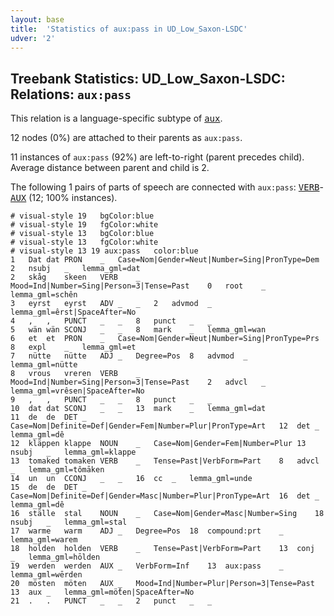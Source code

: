```yaml
---
layout: base
title:  'Statistics of aux:pass in UD_Low_Saxon-LSDC'
udver: '2'
---
```


## Treebank Statistics: UD_Low_Saxon-LSDC: Relations: `aux:pass`

This relation is a language-specific subtype of <tt><a href="nds_lsdc-dep-aux.html">aux</a></tt>.

12 nodes (0%) are attached to their parents as `aux:pass`.

11 instances of `aux:pass` (92%) are left-to-right (parent precedes child).
Average distance between parent and child is 2.

The following 1 pairs of parts of speech are connected with `aux:pass`: <tt><a href="nds_lsdc-pos-VERB.html">VERB</a></tt>-<tt><a href="nds_lsdc-pos-AUX.html">AUX</a></tt> (12; 100% instances).


~~~ conllu
# visual-style 19	bgColor:blue
# visual-style 19	fgColor:white
# visual-style 13	bgColor:blue
# visual-style 13	fgColor:white
# visual-style 13 19 aux:pass	color:blue
1	Dat	dat	PRON	_	Case=Nom|Gender=Neut|Number=Sing|PronType=Dem	2	nsubj	_	lemma_gml=dat
2	skåg	skeen	VERB	_	Mood=Ind|Number=Sing|Person=3|Tense=Past	0	root	_	lemma_gml=schên
3	eyrst	eyrst	ADV	_	_	2	advmod	_	lemma_gml=êrst|SpaceAfter=No
4	,	,	PUNCT	_	_	8	punct	_	_
5	wän	wän	SCONJ	_	_	8	mark	_	lemma_gml=wan
6	et	et	PRON	_	Case=Nom|Gender=Neut|Number=Sing|PronType=Prs	8	expl	_	lemma_gml=et
7	nütte	nütte	ADJ	_	Degree=Pos	8	advmod	_	lemma_gml=nütte
8	vrous	vreren	VERB	_	Mood=Ind|Number=Sing|Person=3|Tense=Past	2	advcl	_	lemma_gml=vrêsen|SpaceAfter=No
9	,	,	PUNCT	_	_	8	punct	_	_
10	dat	dat	SCONJ	_	_	13	mark	_	lemma_gml=dat
11	de	de	DET	_	Case=Nom|Definite=Def|Gender=Fem|Number=Plur|PronType=Art	12	det	_	lemma_gml=dê
12	kläppen	klappe	NOUN	_	Case=Nom|Gender=Fem|Number=Plur	13	nsubj	_	lemma_gml=klappe
13	tomaked	tomaken	VERB	_	Tense=Past|VerbForm=Part	8	advcl	_	lemma_gml=tômāken
14	un	un	CCONJ	_	_	16	cc	_	lemma_gml=unde
15	de	de	DET	_	Case=Nom|Definite=Def|Gender=Masc|Number=Plur|PronType=Art	16	det	_	lemma_gml=dê
16	ställe	stal	NOUN	_	Case=Nom|Gender=Masc|Number=Sing	18	nsubj	_	lemma_gml=stal
17	warme	warm	ADJ	_	Degree=Pos	18	compound:prt	_	lemma_gml=warem
18	holden	holden	VERB	_	Tense=Past|VerbForm=Part	13	conj	_	lemma_gml=hōlden
19	werden	werden	AUX	_	VerbForm=Inf	13	aux:pass	_	lemma_gml=wērden
20	mösten	möten	AUX	_	Mood=Ind|Number=Plur|Person=3|Tense=Past	13	aux	_	lemma_gml=mö̂ten|SpaceAfter=No
21	.	.	PUNCT	_	_	2	punct	_	_

~~~


